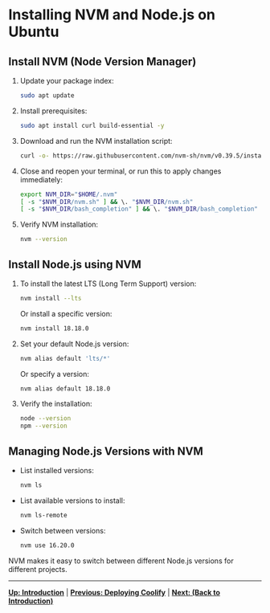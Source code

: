 # Installing NVM and Node.js on Ubuntu

## Install NVM (Node Version Manager)

1. Update your package index:

   ```bash
   sudo apt update
   ```

2. Install prerequisites:

   ```bash
   sudo apt install curl build-essential -y
   ```

3. Download and run the NVM installation script:

   ```bash
   curl -o- https://raw.githubusercontent.com/nvm-sh/nvm/v0.39.5/install.sh | bash
   ```

4. Close and reopen your terminal, or run this to apply changes immediately:

   ```bash
   export NVM_DIR="$HOME/.nvm"
   [ -s "$NVM_DIR/nvm.sh" ] && \. "$NVM_DIR/nvm.sh"
   [ -s "$NVM_DIR/bash_completion" ] && \. "$NVM_DIR/bash_completion"
   ```

5. Verify NVM installation:
   ```bash
   nvm --version
   ```

## Install Node.js using NVM

1. To install the latest LTS (Long Term Support) version:

   ```bash
   nvm install --lts
   ```

   Or install a specific version:

   ```bash
   nvm install 18.18.0
   ```

2. Set your default Node.js version:

   ```bash
   nvm alias default 'lts/*'
   ```

   Or specify a version:

   ```bash
   nvm alias default 18.18.0
   ```

3. Verify the installation:
   ```bash
   node --version
   npm --version
   ```

## Managing Node.js Versions with NVM

- List installed versions:

  ```bash
  nvm ls
  ```

- List available versions to install:

  ```bash
  nvm ls-remote
  ```

- Switch between versions:
  ```bash
  nvm use 16.20.0
  ```

NVM makes it easy to switch between different Node.js versions for different projects.

---

**[Up: Introduction](./get-started-with-a-new-linux-vps.md)** | **[Previous: Deploying Coolify](./get-started-with-a-new-linux-vps.md)** | **[Next: (Back to Introduction)](./get-started-with-a-new-linux-vps.md)**

